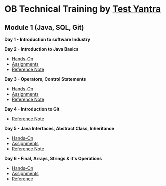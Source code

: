 # OB Technical Training by [Test Yantra](https://www.testyantra.com/)

## Module 1 (Java, SQL, Git)

**Day 1 - Introduction to software Industry**

**Day 2 - Introduction to Java Basics**
- [Hands-On](https://github.com/Ratheshprabakar/OB-Technical-Training/tree/master/Day-2/Hands-On)
- [Assignments](https://github.com/Ratheshprabakar/OB-Technical-Training/tree/master/Day-2/Assignments)
- [Reference Note](https://www.notion.so/Day-2-Introduction-to-Java-Basics-65392298eb8e4ae48f8a26e5e4daa2e3)

**Day 3 - Operators, Control Statements**
- [Hands-On](https://github.com/Ratheshprabakar/OB-Technical-Training/tree/master/Day-3/Hands-On)
- [Assignments](https://github.com/Ratheshprabakar/OB-Technical-Training/tree/master/Day-3/Assignments)
- [Reference Note](https://www.notion.so/Day-3-Operators-Control-Statements-e673c3f6f6234971b3b5bb8ddb699350)

**Day 4 - Introduction to Git**
- [Reference Note](https://www.notion.so/Day-4-Introduction-to-Git-8fe69a4a245d44f582b7de9e09ad676a)

**Day 5 - Java Interfaces, Abstract Class, Inheritance**
- [Hands-On](https://github.com/Ratheshprabakar/OB-Technical-Training/tree/master/Day-5/Hands-On)
- [Assignments](https://github.com/Ratheshprabakar/OB-Technical-Training/tree/master/Day-5/Assignments)
- [Reference Note](https://www.notion.so/Day-5-Interfaces-Abstract-Class-Inheritance-725320f712e84c3f9d17bb901da76533)

**Day 6 - Final, Arrays, Strings & it's Operations**
- [Hands-On](https://github.com/Ratheshprabakar/OB-Technical-Training/tree/master/Day-6/Hands-On)
- [Assignments](https://github.com/Ratheshprabakar/OB-Technical-Training/tree/master/Day-6/Assignments)
- [Reference](https://www.notion.so/Day-6-Final-Arrays-Strings-it-s-Operations-2e5f2a5e9b9d42d7be16df61b21ea50c)
